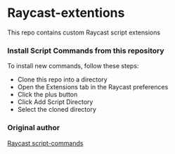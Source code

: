 # Raycast-extentions

This repo contains custom Raycast script extensions

### Install Script Commands from this repository
To install new commands, follow these steps:

- Clone this repo into a directory
- Open the Extensions tab in the Raycast preferences
- Click the plus button
- Click Add Script Directory
- Select the cloned directory 

### Original author

[Raycast script-commands](https://github.com/raycast/script-commands)
